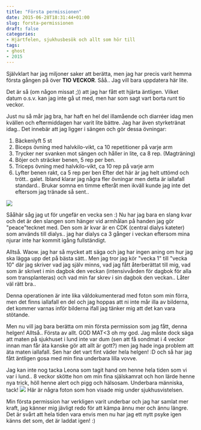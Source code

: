 ```yaml
---
title: "Första permissionen"
date: 2015-06-28T18:31:44+01:00
slug: forsta-permissionen
draft: false
categories:
- Hjärtfelen, sjukhusbesök och allt som hör till
tags:
- ghost
- 2015
---
```


Självklart har jag miljoner saker att berätta, men jag har precis varit hemma första gången på över <b> TIO VECKOR</b>. Såå.. Jag vill bara uppdatera här lite.

Det är så (om någon missat ;)) att jag har fått ett hjärta äntligen. Vilket datum o.s.v. kan jag inte gå ut med, men har som sagt vart borta runt tio veckor.

Just nu så mår jag bra, har haft en hel del illamående och diarréer idag men kvällen och eftermiddagen har varit lite bättre. Jag har även styrketränat idag.. 
Det innebär att jag ligger i sängen och gör dessa övningar:
1. Bäckenlyft 5 st
2. Biceps övning med halvkilo-vikt, ca 10 repetitioner på varje arm
3. Trycker ner svanken mot sängen och håller in lite, ca 8 rep. (Magträning)
4. Böjer och sträcker benen, 5 rep per ben.
5. Triceps övning med halvkilo-vikt, ca 10 rep på varje arm
6. Lyfter benen rakt, ca 5 rep per ben
Efter det här är jag helt uttömd och trött.. galet. Ibland klarar jag några fler övningar men detta är iallafall standard.. Brukar somna en timme efteråt men ikväll kunde jag inte det eftersom jag tränade så sent..

![](/assets/images/ghost/2015/06/bady.jpg)

Sååhär såg jag ut för ungefär en vecka sen :) Nu har jag bara en slang kvar och det är den slangen som hänger vid armhålan på handen jag gör "peace"tecknet med. Den som är kvar är en CDK (central dialys kateter) som används till dialys.. jag har dialys ca 3 gånger i veckan eftersom mina njurar inte har kommit igång fullständigt.


Alltså. Waow. jag har så mycket att säga och jag har ingen aning om hur jag ska lägga upp det på bästa sätt.. Men jag tror jag kör "vecka 1" till "vecka 10" där jag skriver vad jag själv minns, vad jag fått återberättat till mig, vad som är skrivet i min dagbok den veckan (intensivvården för dagbok för alla som transplanteras) och vad min far skrev i sin dagbok den veckan.. Låter väl rätt bra..

Denna operationen är inte lika väldokumenterad med foton som min förra, men det finns iallafall en del och jag hoppas att ni inte mår illa av bilderna, det kommer varnas inför bilderna ifall jag tänker mig att det kan vara stötande.

Men nu vill jag bara berätta om min första permission som jag fått, denna helgen! Alltså.. Första av allt. GOD MAT<3 oh my god. 
Jag måste dock säga att maten på sjukhuset i lund inte var dum (sen att få sondmat i 4 veckor innan man får äta kanske gör att allt är gott?) men jag hade inga problem att äta maten iallafall.
Sen har det vart fint väder hela helgen! :D och så har jag fått äntligen gosa med min fina underbara lilla vovve.

Jag kan inte nog tacka Leona som tagit hand om henne hela tiden som vi var i lund.. 8 veckor skötte hon om min fina själskamrat och hon lärde henne nya trick, höll henne alert och pigg och hälsosam. Underbara människa, tack! 
![](/assets/images/ghost/2015/06/Leona.jpg)
Här är några foton som hon visade mig under sjukhusvistelsen.

Min första permission har verkligen varit underbar och jag har samlat mer kraft, jag känner mig jävligt redo för att kämpa ännu mer och ännu längre. Det är svårt att hela tiden vara envis men nu har jag ett nytt psyke igen känns det som, det är laddat igen! :)



